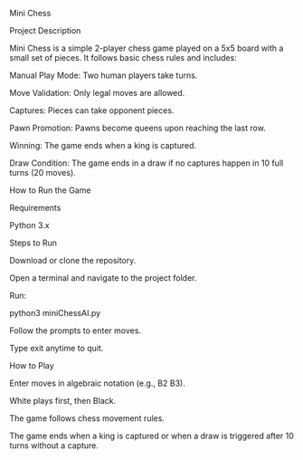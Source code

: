 Mini Chess

Project Description

Mini Chess is a simple 2-player chess game played on a 5x5 board with a small set of pieces. It follows basic chess rules and includes:

Manual Play Mode: Two human players take turns.

Move Validation: Only legal moves are allowed.

Captures: Pieces can take opponent pieces.

Pawn Promotion: Pawns become queens upon reaching the last row.

Winning: The game ends when a king is captured.

Draw Condition: The game ends in a draw if no captures happen in 10 full turns (20 moves).

How to Run the Game

Requirements

Python 3.x

Steps to Run

Download or clone the repository.

Open a terminal and navigate to the project folder.

Run:

python3 miniChessAI.py

Follow the prompts to enter moves.

Type exit anytime to quit.

How to Play

Enter moves in algebraic notation (e.g., B2 B3).

White plays first, then Black.

The game follows chess movement rules.

The game ends when a king is captured or when a draw is triggered after 10 turns without a capture.
